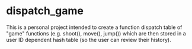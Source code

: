 # dispatch_game
This is a personal project intended to create a function dispatch table of "game" functions (e.g. shoot(), move(), jump()) which are then stored in a user ID dependent hash table (so the user can review their history).  
